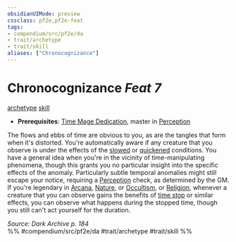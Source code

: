 ```yaml
---
obsidianUIMode: preview
cssclass: pf2e,pf2e-feat
tags:
- compendium/src/pf2e/da
- trait/archetype
- trait/skill
aliases: ["Chronocognizance"]
---
```

# Chronocognizance  *Feat 7*  
[archetype](/rules/traits/archetype.md)  [skill](/rules/traits/skill.md)  

- **Prerequisites**: [Time Mage Dedication](/compendium/feats/time-mage-dedication-da.md), master in [Perception](/compendium/skills.md#Perception)

The flows and ebbs of time are obvious to you, as are the tangles that form when it's distorted. You're automatically aware if any creature that you observe is under the effects of the [slowed](/rules/conditions.md#Slowed) or [quickened](/rules/conditions.md#Quickened) conditions. You have a general idea when you're in the vicinity of time-manipulating phenomena, though this grants you no particular insight into the specific effects of the anomaly. Particularly subtle temporal anomalies might still escape your notice, requiring a [Perception](/compendium/skills.md#Perception) check, as determined by the GM. If you're legendary in [Arcana](/compendium/skills.md#Arcana), [Nature](/compendium/skills.md#Nature), or [Occultism](/compendium/skills.md#Occultism), or [Religion](/compendium/skills.md#Religion), whenever a creature that you can observe gains the benefits of [time stop](/compendium/spells/time-stop.md) or similar effects, you can observe what happens during the stopped time, though you still can't act yourself for the duration.

*Source: Dark Archive p. 184*  
%% #compendium/src/pf2e/da #trait/archetype #trait/skill %%